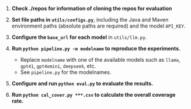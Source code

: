 1. **Check ./repos for information of cloning the repos for evaluation**
2. **Set file paths in `utils/configs.py`**, including the Java and Maven environment paths (absolute paths are required) and the model `API_KEY`.
3. **Configure the `base_url` for each model** in `utils/llm.py`.
4. **Run `python pipeline.py -m modelname` to reproduce the experiments.**

   * Replace `modelname` with one of the available models such as `llama`, `gpt41`, `gpt4omini`, `deepseek`, etc.
   * See `pipeline.py` for the modelnames.
5. **Configure and run `python eval.py` to evaluate the results.**
6. **Run `python cal_cover.py ***.csv` to calculate the overall coverage rate.**